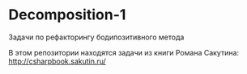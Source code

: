 # Decomposition-1
Задачи по рефакторингу бодипозитивного метода

В этом репозитории находятся задачи из книги Романа Сакутина: http://csharpbook.sakutin.ru/
